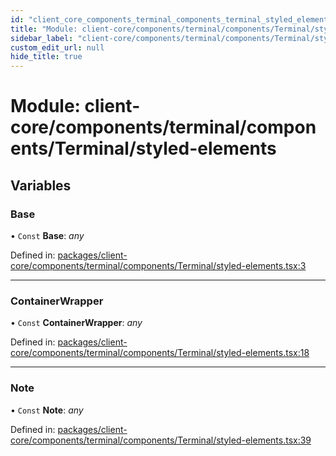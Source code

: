 ```yaml
---
id: "client_core_components_terminal_components_terminal_styled_elements"
title: "Module: client-core/components/terminal/components/Terminal/styled-elements"
sidebar_label: "client-core/components/terminal/components/Terminal/styled-elements"
custom_edit_url: null
hide_title: true
---
```


# Module: client-core/components/terminal/components/Terminal/styled-elements

## Variables

### Base

• `Const` **Base**: *any*

Defined in: [packages/client-core/components/terminal/components/Terminal/styled-elements.tsx:3](https://github.com/xr3ngine/xr3ngine/blob/9d253dc38/packages/client-core/components/terminal/components/Terminal/styled-elements.tsx#L3)

___

### ContainerWrapper

• `Const` **ContainerWrapper**: *any*

Defined in: [packages/client-core/components/terminal/components/Terminal/styled-elements.tsx:18](https://github.com/xr3ngine/xr3ngine/blob/9d253dc38/packages/client-core/components/terminal/components/Terminal/styled-elements.tsx#L18)

___

### Note

• `Const` **Note**: *any*

Defined in: [packages/client-core/components/terminal/components/Terminal/styled-elements.tsx:39](https://github.com/xr3ngine/xr3ngine/blob/9d253dc38/packages/client-core/components/terminal/components/Terminal/styled-elements.tsx#L39)
